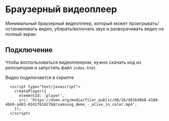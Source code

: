 # Браузерный видеоплеер

Минимальный браузерный видеоплеер, который может проигрывать/останавливать видео, убирать/включать звук и разворачивать видео на полный экран.

## Подключение
Чтобы воспользоваться видеоплеером, нужно скачать код из репозитория и запустить файл `index.html`

Видео подключается в скрипте 
```
  <script type="text/javascript">
    createPlayer({
      elementId: 'player',
      src: 'https://dvmn.org/media/filer_public/d0/16/d016d9b8-4180-4bb9-ad83-0241f61627b8/samsung_demo_-_alive_in_color.mp4',
    });
  </script>
```